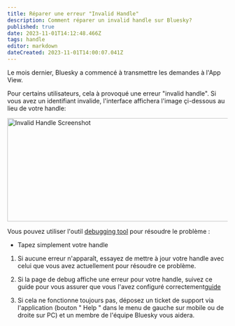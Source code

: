 ```yaml
---
title: Réparer une erreur "Invalid Handle"
description: Comment réparer un invalid handle sur Bluesky?
published: true
date: 2023-11-01T14:12:48.466Z
tags: handle
editor: markdown
dateCreated: 2023-11-01T14:00:07.041Z
---
```


Le mois dernier, Bluesky a commencé à transmettre les demandes à l'App View. 

Pour certains utilisateurs, cela à provoqué une erreur "invalid handle". Si vous avez un identifiant invalide, l'interface affichera l'image çi-dessous au lieu de votre handle:

<img src="https://saskeets.micro.blog/uploads/2023/7a5f590759.jpg" width="600" height="237" alt="Invalid Handle Screenshot ">

Vous pouvez utiliser l'outil [debugging tool](https://bsky-debug.app/handle) pour résoudre le problème : 
- Tapez simplement votre handle

1. Si aucune erreur n'apparaît, essayez de mettre à jour votre handle avec celui que vous avez actuellement pour résoudre ce problème.

1. Si la page de debug affiche une erreur pour votre handle, suivez ce guide pour vous assurer que vous l'avez configuré correctement[guide](https://blueskyweb.xyz/blog/4-28-2023-domain-handle-tutorial)

1. Si cela ne fonctionne toujours pas, déposez un ticket de support via l'application (bouton " Help " dans le menu de gauche sur mobile ou de droite sur PC) et un membre de l'équipe Bluesky vous aidera.

